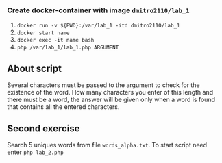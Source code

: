 ### Create docker-container with image `dmitro2110/lab_1`
1. `docker run -v ${PWD}:/var/lab_1 -itd dmitro2110/lab_1 `
2. `docker start name`
3. `docker exec -it name bash`
4. `php /var/lab_1/lab_1.php ARGUMENT`
## About script

Several characters must be passed to the argument to check for the existence
of the word. How many characters you enter of this length and there must be a
word, the answer will be given only when a word is found that contains all the
entered characters.

## Second exercise
Search 5 uniques words from file `words_alpha.txt`. To start script need enter
`php lab_2.php`